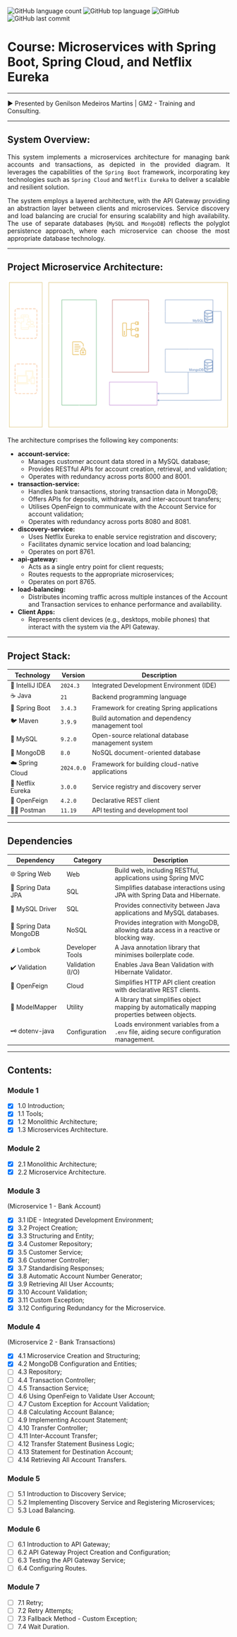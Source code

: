 ![GitHub language count](https://img.shields.io/github/languages/count/souzafcharles/Microservice-Architecture-Java-Spring)
![GitHub top language](https://img.shields.io/github/languages/top/souzafcharles/Microservice-Architecture-Java-Spring)
![GitHub](https://img.shields.io/github/license/souzafcharles/Microservice-Architecture-Java-Spring)
![GitHub last commit](https://img.shields.io/github/last-commit/souzafcharles/Microservice-Architecture-Java-Spring)

# Course: Microservices with Spring Boot, Spring Cloud, and Netflix Eureka

***
▶️ Presented by Genilson Medeiros Martins | GM2 - Training and Consulting.
***

## System Overview:

<p align="justify">
This system implements a microservices architecture for managing bank accounts and transactions, as depicted in the provided diagram. It leverages the capabilities of the <code>Spring Boot</code> framework, incorporating key technologies such as <code>Spring Cloud</code> and <code>Netflix Eureka</code> to deliver a scalable and resilient solution.
</p>

<p align="justify">
The system employs a layered architecture, with the API Gateway providing an abstraction layer between clients and microservices. Service discovery and load balancing are crucial for ensuring scalability and high availability. The use of separate databases (<code>MySQL</code> and <code>MongoDB</code>) reflects the polyglot persistence approach, where each microservice can choose the most appropriate database technology.
</p>

***
## Project Microservice Architecture:

![Microservice Architecture](https://github.com/souzafcharles/Microservice-Architecture-Java-Spring/blob/main/account-service/src/main/resources/static/images/microservice-architecture.png)

The architecture comprises the following key components:

* **account-service:**
    * Manages customer account data stored in a MySQL database;
    * Provides RESTful APIs for account creation, retrieval, and validation;
    * Operates with redundancy across ports 8000 and 8001.
* **transaction-service:**
    * Handles bank transactions, storing transaction data in MongoDB;
    * Offers APIs for deposits, withdrawals, and inter-account transfers;
    * Utilises OpenFeign to communicate with the Account Service for account validation;
    * Operates with redundancy across ports 8080 and 8081.
* **discovery-service:**
    * Uses Netflix Eureka to enable service registration and discovery;
    * Facilitates dynamic service location and load balancing;
    * Operates on port 8761.
* **api-gateway:**
    * Acts as a single entry point for client requests;
    * Routes requests to the appropriate microservices;
    * Operates on port 8765.
* **load-balancing:**
    * Distributes incoming traffic across multiple instances of the Account and Transaction services to enhance
      performance and availability.
* **Client Apps:**
    * Represents client devices (e.g., desktops, mobile phones) that interact with the system via the API Gateway.

***

## Project Stack:

| Technology        | Version    | Description                                       |
|-------------------|------------|---------------------------------------------------|
| 📐 IntelliJ IDEA  | `2024.3`   | Integrated Development Environment (IDE)          |
| ☕ Java           | `21`       | Backend programming language                      |
| 🌱 Spring Boot    | `3.4.3`    | Framework for creating Spring applications        |
| 🐦 Maven          | `3.9.9`    | Build automation and dependency management tool   |
| 🐬 MySQL          | `9.2.0`    | Open-source relational database management system |
| 🍃 MongoDB        | `8.0`      | NoSQL document-oriented database                  |
| ☁️ Spring Cloud   | `2024.0.0` | Framework for building cloud-native applications  |
| 🧭 Netflix Eureka | `3.0.0`    | Service registry and discovery server             |
| 🔗 OpenFeign      | `4.2.0`    | Declarative REST client                           |
| 👩‍🚀 Postman        | `11.19`    | API testing and development tool                  |

***

## Dependencies

| Dependency             | Category         | Description                                                                                   |
|------------------------|------------------|-----------------------------------------------------------------------------------------------|
| 🌐 Spring Web          | Web              | Build web, including RESTful, applications using Spring MVC                                   |
| 💾 Spring Data JPA     | SQL              | Simplifies database interactions using JPA with Spring Data and Hibernate.                    |
| 🐘 MySQL Driver        | SQL              | Provides connectivity between Java applications and MySQL databases.                          |
| 🍃 Spring Data MongoDB | NoSQL            | Provides integration with MongoDB, allowing data access in a reactive or blocking way.        |
| 🌶️ Lombok              | Developer Tools  | A Java annotation library that minimises boilerplate code.                                    |
| ✔️ Validation          | Validation (I/O) | Enables Java Bean Validation with Hibernate Validator.                                        |
| 🔗 OpenFeign           | Cloud            | Simplifies HTTP API client creation with declarative REST clients.                            |
| 🔄 ModelMapper         | Utility          | A library that simplifies object mapping by automatically mapping properties between objects. |
| 🗝️ dotenv-java         | Configuration    | Loads environment variables from a `.env` file, aiding secure configuration management.       |

***

## Contents:

### Module 1

- [x] 1.0 Introduction;
- [x] 1.1 Tools;
- [x] 1.2 Monolithic Architecture;
- [x] 1.3 Microservices Architecture.

### Module 2

- [x] 2.1 Monolithic Architecture;
- [x] 2.2 Microservice Architecture.

### Module 3

(Microservice 1 - Bank Account)

- [x] 3.1 IDE - Integrated Development Environment;
- [x] 3.2 Project Creation;
- [X] 3.3 Structuring and Entity;
- [X] 3.4 Customer Repository;
- [X] 3.5 Customer Service;
- [X] 3.6 Customer Controller;
- [X] 3.7 Standardising Responses;
- [X] 3.8 Automatic Account Number Generator;
- [X] 3.9 Retrieving All User Accounts;
- [X] 3.10 Account Validation;
- [X] 3.11 Custom Exception;
- [X] 3.12 Configuring Redundancy for the Microservice.

### Module 4

(Microservice 2 - Bank Transactions)

- [X] 4.1 Microservice Creation and Structuring;
- [X] 4.2 MongoDB Configuration and Entities;
- [ ] 4.3 Repository;
- [ ] 4.4 Transaction Controller;
- [ ] 4.5 Transaction Service;
- [ ] 4.6 Using OpenFeign to Validate User Account;
- [ ] 4.7 Custom Exception for Account Validation;
- [ ] 4.8 Calculating Account Balance;
- [ ] 4.9 Implementing Account Statement;
- [ ] 4.10 Transfer Controller;
- [ ] 4.11 Inter-Account Transfer;
- [ ] 4.12 Transfer Statement Business Logic;
- [ ] 4.13 Statement for Destination Account;
- [ ] 4.14 Retrieving All Account Transfers.

### Module 5

- [ ] 5.1 Introduction to Discovery Service;
- [ ] 5.2 Implementing Discovery Service and Registering Microservices;
- [ ] 5.3 Load Balancing.

### Module 6

- [ ] 6.1 Introduction to API Gateway;
- [ ] 6.2 API Gateway Project Creation and Configuration;
- [ ] 6.3 Testing the API Gateway Service;
- [ ] 6.4 Configuring Routes.

### Module 7

- [ ] 7.1 Retry;
- [ ] 7.2 Retry Attempts;
- [ ] 7.3 Fallback Method - Custom Exception;
- [ ] 7.4 Wait Duration.